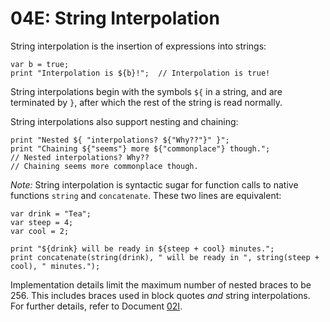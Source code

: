 # 04E: String Interpolation

String interpolation is the insertion of expressions into strings:

```
var b = true;
print "Interpolation is ${b}!";  // Interpolation is true!
```

String interpolations begin with the symbols `${` in a string, and are terminated by `}`, after which the rest of the string is read normally.

String interpolations also support nesting and chaining:

```
print "Nested ${ "interpolations? ${"Why??"}" }";
print "Chaining ${"seems"} more ${"commonplace"} though.";
// Nested interpolations? Why??
// Chaining seems more commonplace though.
```

*Note:* String interpolation is syntactic sugar for function calls to native functions `string` and `concatenate`. These two lines are equivalent:

```
var drink = "Tea";
var steep = 4;
var cool = 2;

print "${drink} will be ready in ${steep + cool} minutes.";
print concatenate(string(drink), " will be ready in ", string(steep + cool), " minutes.");
```

Implementation details limit the maximum number of nested braces to be 256. This includes braces used in block quotes *and* string interpolations. For further details, refer to Document [02I](../internal/02I_BraceScanning.md).